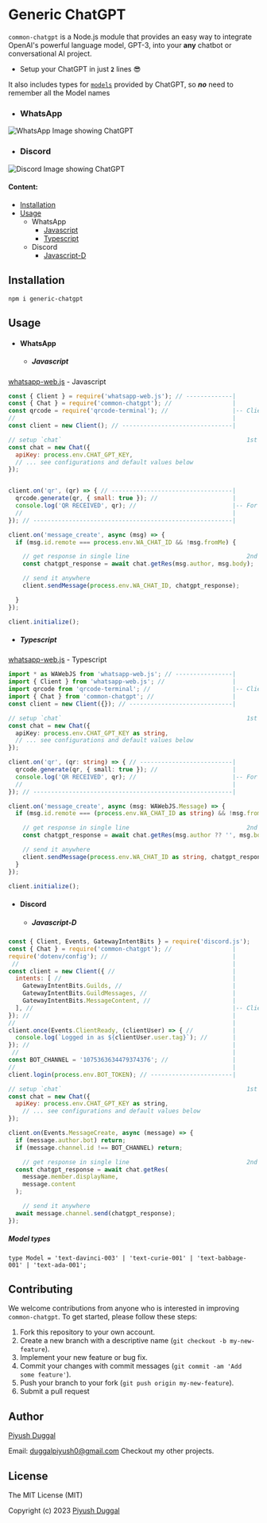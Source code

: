 # Generic ChatGPT 

`common-chatgpt` is a Node.js module that provides an easy way to integrate OpenAI's powerful language model, GPT-3, into your **any** chatbot or conversational AI project.

* Setup your ChatGPT in just **`2`** lines 😎

It also includes types for [`models`](#model-types) provided by ChatGPT, so _**no**_ need to remember all the Model names

* ### WhatsApp
![WhatsApp Image showing ChatGPT](https://i.imgur.com/jtF9YI5.png)

* ### Discord
![Discord Image showing ChatGPT](https://imgur.com/135Ebdj.png)
#### Content:
* [Installation](#installation)
* [Usage](#usage)
    * WhatsApp
      * [ Javascript ](#javascript)
      * [ Typescript ](#typescript)
    * Discord
      * [Javascript-D](#javascript-d)

## Installation
```
npm i generic-chatgpt
```

## Usage
* #### WhatsApp
  * ##### Javascript
[whatsapp-web.js](https://github.com/pedroslopez/whatsapp-web.js) - Javascript

```js
const { Client } = require('whatsapp-web.js'); // -------------|
const { Chat } = require('common-chatgpt'); //                 |
const qrcode = require('qrcode-terminal'); //                  |-- Client Setup
//                                                             |
const client = new Client(); // -------------------------------|

// setup `chat`                                                    1st `LINE`
const chat = new Chat({
  apiKey: process.env.CHAT_GPT_KEY,
  // ... see configurations and default values below
});


client.on('qr', (qr) => { // ----------------------------------|
  qrcode.generate(qr, { small: true }); //                     |
  console.log('QR RECEIVED', qr); //                           |-- For getting QR, check `whatsapp-web.js`
  //                                                           |
}); // --------------------------------------------------------|

client.on('message_create', async (msg) => {
  if (msg.id.remote === process.env.WA_CHAT_ID && !msg.fromMe) {

    // get response in single line                                 2nd `LINE`
    const chatgpt_response = await chat.getRes(msg.author, msg.body);

    // send it anywhere
    client.sendMessage(process.env.WA_CHAT_ID, chatgpt_response);

  }
});

client.initialize();
```

  * ##### Typescript
[whatsapp-web.js](https://github.com/pedroslopez/whatsapp-web.js) - Typescript

```ts
import * as WAWebJS from 'whatsapp-web.js'; // ----------------|
import { Client } from 'whatsapp-web.js'; //                   |
import qrcode from 'qrcode-terminal'; //                       |-- Client Setup
import { Chat } from 'common-chatgpt'; //                      |
const client = new Client({}); // -----------------------------|

// setup `chat`                                                    1st `LINE`
const chat = new Chat({
  apiKey: process.env.CHAT_GPT_KEY as string,
  // ... see configurations and default values below
});

client.on('qr', (qr: string) => { // --------------------------|
  qrcode.generate(qr, { small: true }); //                     |
  console.log('QR RECEIVED', qr); //                           |-- For getting QR, check `whatsapp-web.js`
  //                                                           |
}); // --------------------------------------------------------|

client.on('message_create', async (msg: WAWebJS.Message) => {
  if (msg.id.remote === (process.env.WA_CHAT_ID as string) && !msg.fromMe) {

    // get response in single line                                 2nd `LINE`
    const chatgpt_response = await chat.getRes(msg.author ?? '', msg.body);

    // send it anywhere
    client.sendMessage(process.env.WA_CHAT_ID as string, chatgpt_response);
  }
});

client.initialize();
```
* #### Discord
  * ##### Javascript-D

```js
const { Client, Events, GatewayIntentBits } = require('discord.js');
const { Chat } = require('common-chatgpt'); //                 |
require('dotenv/config'); //                                   |
 //                                                            |
const client = new Client({ //                                 |
  intents: [ //                                                |
    GatewayIntentBits.Guilds, //                               |
    GatewayIntentBits.GuildMessages, //                        |
    GatewayIntentBits.MessageContent, //                       |
  ], //                                                        |-- Client Setup
}); //                                                         |
//                                                             |
client.once(Events.ClientReady, (clientUser) => { //           |
  console.log(`Logged in as ${clientUser.user.tag}`); //       |
}); //                                                         |
 //                                                            |
const BOT_CHANNEL = '1075363634479374376'; //                  |
//                                                             |
client.login(process.env.BOT_TOKEN); // -----------------------|

// setup `chat`                                                    1st `LINE`
const chat = new Chat({
  apiKey: process.env.CHAT_GPT_KEY as string,
    // ... see configurations and default values below
});

client.on(Events.MessageCreate, async (message) => {
  if (message.author.bot) return;
  if (message.channel.id !== BOT_CHANNEL) return;

    // get response in single line                                 2nd `LINE`
  const chatgpt_response = await chat.getRes(
    message.member.displayName,
    message.content
  );

    // send it anywhere
  await message.channel.send(chatgpt_response);
});
```
##### Model types
```
type Model = 'text-davinci-003' | 'text-curie-001' | 'text-babbage-001' | 'text-ada-001';
```

## Contributing

We welcome contributions from anyone who is interested in improving `common-chatgpt`. To get started, please follow these steps:

1. Fork this repository to your own account.
2. Create a new branch with a descriptive name (`git checkout -b my-new-feature`).
3. Implement your new feature or bug fix.
4. Commit your changes with commit messages (`git commit -am 'Add some feature'`).
5. Push your branch to your fork (`git push origin my-new-feature`).
6. Submit a pull request

## Author
[Piyush Duggal](https://github.com/piyushduggal-source)

Email: [duggalpiyush0@gmail.com](mailto:duggalpiyush0@gmail.com)
Checkout my other projects.



## License
The MIT License (MIT)

Copyright (c) 2023 [Piyush Duggal](https://github.com/piyushduggal-source)

